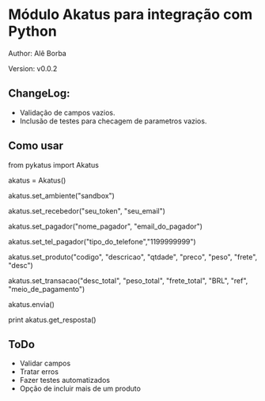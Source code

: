 Módulo Akatus para integração com Python
==========================================

Author: Alê Borba

Version: v0.0.2

ChangeLog:
-----------
* Validação de campos vazios.
* Inclusão de testes para checagem de parametros vazios.

Como usar
-------------------------

from pykatus import Akatus

akatus = Akatus()

akatus.set_ambiente("sandbox")

akatus.set_recebedor("seu_token", "seu_email")

akatus.set_pagador("nome_pagador", "email_do_pagador")

akatus.set_tel_pagador("tipo_do_telefone","1199999999")

akatus.set_produto("codigo", "descricao", "qtdade", "preco", "peso", "frete", "desc")

akatus.set_transacao("desc_total", "peso_total", "frete_total", "BRL", "ref", "meio_de_pagamento")

akatus.envia()

print akatus.get_resposta()

ToDo
----------------
* Validar campos
* Tratar erros
* Fazer testes automatizados
* Opção de incluir mais de um produto
